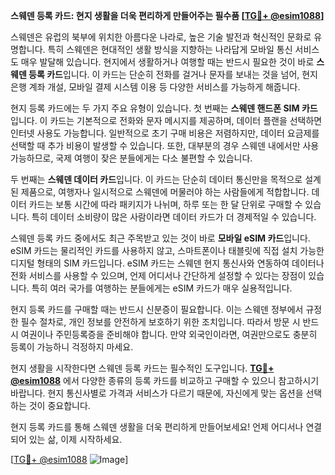 **스웨덴 등록 카드: 현지 생활을 더욱 편리하게 만들어주는 필수품 [[TG💪+ @esim1088](https://t.me/s/esim1088)]**

스웨덴은 유럽의 북부에 위치한 아름다운 나라로, 높은 기술 발전과 혁신적인 문화로 유명합니다. 특히 스웨덴은 현대적인 생활 방식을 지향하는 나라답게 모바일 통신 서비스도 매우 발달해 있습니다. 현지에서 생활하거나 여행할 때는 반드시 필요한 것이 바로 **스웨덴 등록 카드**입니다. 이 카드는 단순히 전화를 걸거나 문자를 보내는 것을 넘어, 현지 은행 계좌 개설, 모바일 결제 시스템 이용 등 다양한 서비스를 가능하게 해줍니다.

현지 등록 카드에는 두 가지 주요 유형이 있습니다. 첫 번째는 **스웨덴 핸드폰 SIM 카드**입니다. 이 카드는 기본적으로 전화와 문자 메시지를 제공하며, 데이터 플랜을 선택하면 인터넷 사용도 가능합니다. 일반적으로 초기 구매 비용은 저렴하지만, 데이터 요금제를 선택할 때 추가 비용이 발생할 수 있습니다. 또한, 대부분의 경우 스웨덴 내에서만 사용 가능하므로, 국제 여행이 잦은 분들에게는 다소 불편할 수 있습니다.

두 번째는 **스웨덴 데이터 카드**입니다. 이 카드는 단순히 데이터 통신만을 목적으로 설계된 제품으로, 여행자나 일시적으로 스웨덴에 머물러야 하는 사람들에게 적합합니다. 데이터 카드는 보통 시간에 따라 패키지가 나뉘며, 하루 또는 한 달 단위로 구매할 수 있습니다. 특히 데이터 소비량이 많은 사람이라면 데이터 카드가 더 경제적일 수 있습니다.

스웨덴 등록 카드 중에서도 최근 주목받고 있는 것이 바로 **모바일 eSIM 카드**입니다. eSIM 카드는 물리적인 카드를 사용하지 않고, 스마트폰이나 태블릿에 직접 설치 가능한 디지털 형태의 SIM 카드입니다. eSIM 카드는 스웨덴 현지 통신사와 연동하여 데이터나 전화 서비스를 사용할 수 있으며, 언제 어디서나 간단하게 설정할 수 있다는 장점이 있습니다. 특히 여러 국가를 여행하는 분들에게는 eSIM 카드가 매우 실용적입니다.

현지 등록 카드를 구매할 때는 반드시 신분증이 필요합니다. 이는 스웨덴 정부에서 규정한 필수 절차로, 개인 정보를 안전하게 보호하기 위한 조치입니다. 따라서 방문 시 반드시 여권이나 주민등록증을 준비해야 합니다. 만약 외국인이라면, 여권만으로도 충분히 등록이 가능하니 걱정하지 마세요.

현지 생활을 시작한다면 스웨덴 등록 카드는 필수적인 도구입니다. **[TG💪+ @esim1088](https://t.me/s/esim1088)** 에서 다양한 종류의 등록 카드를 비교하고 구매할 수 있으니 참고하시기 바랍니다. 현지 통신사별로 가격과 서비스가 다르기 때문에, 자신에게 맞는 옵션을 선택하는 것이 중요합니다.

현지 등록 카드를 통해 스웨덴 생활을 더욱 편리하게 만들어보세요! 언제 어디서나 연결되어 있는 삶, 이제 시작하세요. 

[[TG💪+ @esim1088](https://t.me/s/esim1088) ![Image](https://i.postimg.cc/Y0z9fWf4/image.png)]